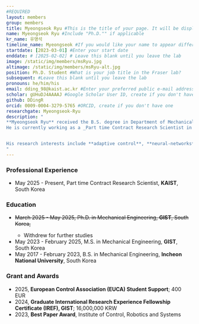 ```yaml
---
#REQUIRED
layout: members
group: members
title: Myeongseok Ryu #This is the title of your page. It will be displayed in the navigation bar and on the page itself.
name: Myeongseok Ryu #Include "Ph.D."" if applicable
kr_name: 유명석
timeline_name: Myeongseok #If you would like your name to appear differently on the Lab timeline, fill out this line.
startdate: [2023-03-01] #Enter your start date
enddate: # [2025-02-02] # Leave this blank until you leave the lab
image: /static/img/members/msRyu.jpg 
altimage: /static/img/members/msRyu-alt.jpg 
position: Ph.D. Student #What is your job title in the Fraser lab?
subsequent: #Leave this blank until you leave the lab
pronouns: he/him/his
email: dding_98@kaist.ac.kr #Enter your preferred public e-mail address
scholar: gUHuDJ4AAAAJ #Google Scholar User ID, create if you don't have one
github: DDingR
orcid: 0009-0004-3279-5765 #ORCID, create if you don't have one
researchgate: Myeongseok-Ryu 
description: "
**Myeongseok Ryu** received the B.S. degree in Department of Mechanical Engineering from **Incheon National University**, South Korea, in 2023, and the M.S. degree in Department of Mechanical Engineering from **Gwangju Institute of Science and Technology (GIST)**, South Korea, in 2025. 
He is currently working as a _Part time Contract Research Scientist in the Cho Chun Shik Graduate School of Mobility at the **KAIST**, Daejeon, South Korea, and a member of the MIC Lab.


His research interests include **adaptive control**, **neural-networks**, and **constrained optimization**.
"
---
```

<div class="row">
<div>

<h3>Professional Experience</h3>
<ul>
    <li>May 2025 - Present, Part time Contract Research Scientist, <b>KAIST</b>, South Korea</li>
</ul>

<h3>Education</h3>
<ul>
    <li><s>March 2025 - May 2025, Ph.D. in Mechanical Engineering, <b>GIST</b>, South Korea,</s></li> 
        <ul> 
            <li>Withdrew for further studies</li>
        </ul>
    <li>May 2023 - February 2025, M.S. in Mechanical Engineering, <b>GIST</b>, South Korea</li>
    <li>May 2017 - February 2023, B.S. in Mechanical Engineering, <b>Incheon National University</b>, South Korea</li>
</ul>

<h3>Grant and Awards</h3>
<ul>
    <li>2025, <b>European Control Association (EUCA) Student Support</b>; 400 EUR</li>
    <li>2024, <b>Graduate International Research Experience Fellowship Certificate (IREF), GIST</b>; 16,000,000 KRW</li>
    <li>2023, <b>Best Paper Award</b>, Institute of Control, Robotics and Systems</li>
</ul>

</div>
</div>